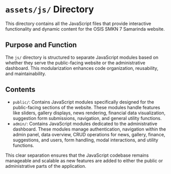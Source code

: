 # `assets/js/` Directory

This directory contains all the JavaScript files that provide interactive functionality and dynamic content for the OSIS SMKN 7 Samarinda website.

## Purpose and Function

The `js/` directory is structured to separate JavaScript modules based on whether they serve the public-facing website or the administrative dashboard. This modularization enhances code organization, reusability, and maintainability.

## Contents

-   `public/`: Contains JavaScript modules specifically designed for the public-facing sections of the website. These modules handle features like sliders, gallery displays, news rendering, financial data visualization, suggestion form submissions, navigation, and general utility functions.
-   `admin/`: Contains JavaScript modules dedicated to the administrative dashboard. These modules manage authentication, navigation within the admin panel, data overview, CRUD operations for news, gallery, finance, suggestions, and users, form handling, modal interactions, and utility functions.

This clear separation ensures that the JavaScript codebase remains manageable and scalable as new features are added to either the public or administrative parts of the application.